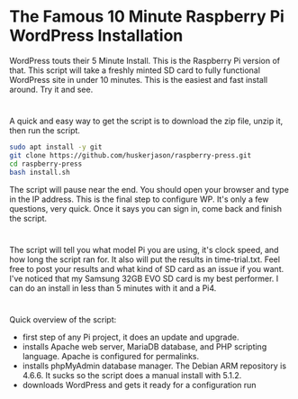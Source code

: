 # The Famous 10 Minute Raspberry Pi WordPress Installation
WordPress touts their 5 Minute Install. This is the Raspberry Pi version of that. This script will take a freshly minted SD card to fully functional WordPress site in under 10 minutes. This is the easiest and fast install around. Try it and see.
#
A quick and easy way to get the script is to download the zip file, unzip it, then run the script.
~~~bash
sudo apt install -y git
git clone https://github.com/huskerjason/raspberry-press.git
cd raspberry-press
bash install.sh

~~~
The script will pause near the end. You should open your browser and type in the IP address. This is the final step to configure WP. It's only a few questions, very quick. Once it says you can sign in, come back and finish the script.
#
The script will tell you what model Pi you are using, it's clock speed, and how long the script ran for. It also will put the results in time-trial.txt. Feel free to post your results and what kind of SD card as an issue if you want. I've noticed that my Samsung 32GB EVO SD card is my best performer. I can do an install in less than 5 minutes with it and a Pi4.
#
Quick overview of the script:
- first step of any Pi project, it does an update and upgrade.
- installs Apache web server, MariaDB database, and PHP scripting language. Apache is configured for permalinks.
- installs phpMyAdmin database manager. The Debian ARM repository is 4.6.6. It sucks so the script does a manual install with 5.1.2.
- downloads WordPress and gets it ready for a configuration run
